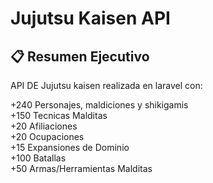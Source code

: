 # Jujutsu Kaisen API

## 📋 Resumen Ejecutivo

API DE Jujutsu kaisen realizada en laravel con:

+240 Personajes, maldiciones y shikigamis </br>
+150 Tecnicas Malditas </br>
+20 Afiliaciones </br>
+20 Ocupaciones </br>
+15 Expansiones de Dominio</br> 
+100 Batallas</br>
+50 Armas/Herramientas Malditas</br>
